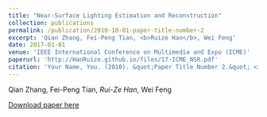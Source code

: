 ```yaml
---
title: "Near-Surface Lighting Estimation and Reconstruction"
collection: publications
permalink: /publication/2010-10-01-paper-title-number-2
excerpt: 'Qian Zhang, Fei-Peng Tian, <b>Ruize Han</b>, Wei Feng'
date: 2017-01-01
venue: 'IEEE International Conference on Multimedia and Expo (ICME)'
paperurl: 'http://HanRuize.github.io/files/17-ICME_NSR.pdf'
citation: 'Your Name, You. (2010). &quot;Paper Title Number 2.&quot; <i>Journal 1</i>. 1(2).'
---
```

Qian Zhang, Fei-Peng Tian, <i>Rui-Ze Han</i>, Wei Feng

[Download paper here](http://HanRuize.github.io/files/17-ICME_NSR.pdf)

